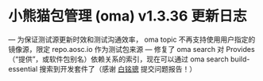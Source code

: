 # 小熊猫包管理 (oma) v1.3.36 更新日志

— 为保证测试源更新时效和测试沟通效率， oma topic 不再支持使用用户指定的镜像源，限定 repo.aosc.io 作为测试包来源
— 修复了 oma search 对 Provides（“提供”，或软件包别名）依赖关系的索引，现在可以通过 oma search build-essential 搜索到开发套件了（感谢 [白铭骢](https://github.com/MingcongBai) 提交问题报告！）
